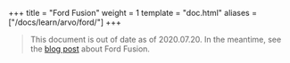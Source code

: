 +++
title = "Ford Fusion"
weight = 1
template = "doc.html"
aliases = ["/docs/learn/arvo/ford/"]
+++

> This document is out of date as of 2020.07.20. In the meantime, see the [blog
> post](https://urbit.org/blog/ford-fusion/) about Ford Fusion.



